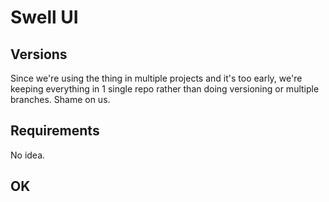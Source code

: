 # Swell UI

## Versions

Since we're using the thing in multiple projects and it's too early, we're keeping everything in 1 single repo rather than doing versioning or multiple branches. Shame on us.

## Requirements

No idea.

## OK